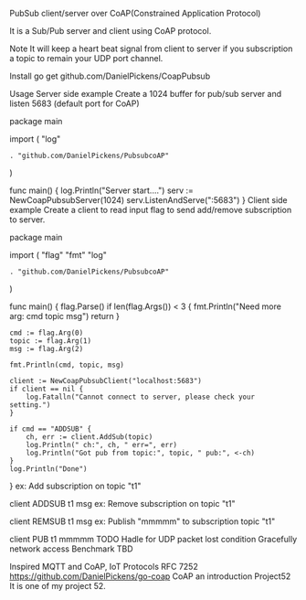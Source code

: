 PubSub client/server over CoAP(Constrained Application Protocol)


It is a Sub/Pub server and client using CoAP protocol.

Note
It will keep a heart beat signal from client to server if you subscription a topic to remain your UDP port channel.

Install
go get github.com/DanielPickens/CoapPubsub

Usage
Server side example
Create a 1024 buffer for pub/sub server and listen 5683 (default port for CoAP)

package main

import (
	"log"

	. "github.com/DanielPickens/PubsubcoAP"
)

func main() {
	log.Println("Server start....")
	serv := NewCoapPubsubServer(1024)
	serv.ListenAndServe(":5683")
}
Client side example
Create a client to read input flag to send add/remove subscription to server.

package main

import (
	"flag"
	"fmt"
	"log"

	. "github.com/DanielPickens/PubsubcoAP"
)

func main() {
	flag.Parse()
	if len(flag.Args()) < 3 {
		fmt.Println("Need more arg: cmd topic msg")
		return
	}

	cmd := flag.Arg(0)
	topic := flag.Arg(1)
	msg := flag.Arg(2)

	fmt.Println(cmd, topic, msg)

	client := NewCoapPubsubClient("localhost:5683")
	if client == nil {
		log.Fatalln("Cannot connect to server, please check your setting.")
	}

	if cmd == "ADDSUB" {
		ch, err := client.AddSub(topic)
		log.Println(" ch:", ch, " err=", err)
		log.Println("Got pub from topic:", topic, " pub:", <-ch)
	}
	log.Println("Done")
}
ex: Add subscription on topic "t1"

client ADDSUB t1 msg
ex: Remove subscription on topic "t1"

client REMSUB t1 msg
ex: Publish "mmmmm" to subscription topic "t1"

client PUB t1 mmmmm
TODO
Hadle for UDP packet lost condition
Gracefully network access
Benchmark
TBD

Inspired
MQTT and CoAP, IoT Protocols
RFC 7252
https://github.com/DanielPickens/go-coap
CoAP an introduction
Project52
It is one of my project 52.



